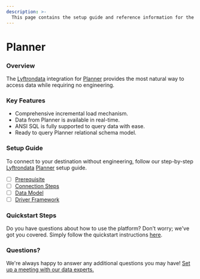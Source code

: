 ```yaml
---
description: >-
  This page contains the setup guide and reference information for the Planner source connector.
---
```


# Planner

### Overview

The [Lyftrondata](https://www.lyftrondata.com/) integration for [Planner](None) provides the most natural way to access data while requiring no engineering.

### Key Features

* Comprehensive incremental load mechanism.
* Data from Planner is available in real-time.&#x20;
* ANSI SQL is fully supported to query data with ease.
* Ready to query Planner relational schema model.

### Setup Guide

To connect to your destination without engineering, follow our step-by-step [Lyftrondata](https://www.lyftrondata.com/)  [Planner](None) setup guide.

* [ ] [Prerequisite](prerequisite.md)
* [ ] [Connection Steps](connection-steps.md)
* [ ] [Data Model](data-model/erd.md)
* [ ] [Driver Framework](driver-framework/)

### Quickstart Steps

Do you have questions about how to use the platform? Don't worry; we've got you covered. Simply follow the quickstart instructions [here](../README.md).

### Questions? <a href="#questions" id="questions"></a>

We're always happy to answer any additional questions you may have! [Set up a meeting with our data experts.](https://www.lyftrondata.com/book-a-meeting/)


